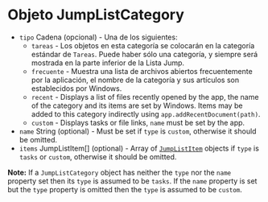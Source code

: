 # Objeto JumpListCategory

* `tipo` Cadena (opcional) - Una de los siguientes: 
  * `tareas` - Los objetos en esta categoría se colocarán en la categoría estándar de `Tareas`. Puede haber sólo una categoría, y siempre será mostrada en la parte inferior de la Lista Jump.
  * `frecuente` - Muestra una lista de archivos abiertos frecuentemente por la aplicación, el nombre de la categoría y sus artículos son establecidos por Windows.
  * `recent` - Displays a list of files recently opened by the app, the name of the category and its items are set by Windows. Items may be added to this category indirectly using `app.addRecentDocument(path)`.
  * `custom` - Displays tasks or file links, `name` must be set by the app.
* `name` String (optional) - Must be set if `type` is `custom`, otherwise it should be omitted.
* `items` JumpListItem[] (optional) - Array of [`JumpListItem`](jump-list-item.md) objects if `type` is `tasks` or `custom`, otherwise it should be omitted.

**Note:** If a `JumpListCategory` object has neither the `type` nor the `name` property set then its `type` is assumed to be `tasks`. If the `name` property is set but the `type` property is omitted then the `type` is assumed to be `custom`.
